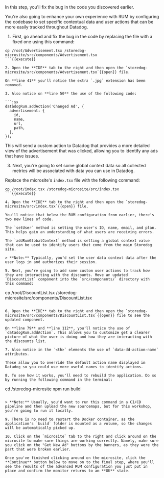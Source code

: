 In this step, you'll fix the bug in the code you discovered earlier. 

You're also going to enhance your own experience with RUM by configuring the codebase to set specific contextual data and user actions that can be more easily tracked throughout Datadog.

1. First, go ahead and fix the bug in the code by replacing the file with a fixed one using this command:

  ```
  cp /root/Advertisement.tsx /storedog-microsite/src/components/Advertisement.tsx
  ```{{execute}}

2. Open the **IDE** tab to the right and then open the `storedog-microsite/src/components/Advertisement.tsx`{{open}} file.

  On **line 41** you'll notice the extra `.jpg` extension has been removed.
  
3. Also notice on **line 50** the use of the following code:

  ```jsx
  datadogRum.addAction('Changed Ad', {
    advertisement: {
      id,
      name,
      url,
      path,
    },
  });
  ```

  This will send a custom action to Datadog that provides a more detailed view of the advertisement that was clicked, allowing you to identify any ads that have issues.

3. Next, you're going to set some global context data so all collected metrics will be associated with data you can use in Datadog.

  Replace the microsite's `index.tsx` file with the following command:

  ```
  cp /root/index.tsx /storedog-microsite/src/index.tsx
  ```{{execute}}

4. Open the **IDE** tab to the right and then open the `storedog-microsite/src/index.tsx`{{open}} file.

  You'll notice that below the RUM configuration from earlier, there's two new lines of code.

  The `setUser` method is setting the user's ID, name, email, and plan. This helps gain an understanding of what users are receiving errors.
  
  The `addRumGlobalContext` method is setting a global context value that can be used to identify users that come from the main Storedog site.

  > **Note:** Typically, you'd set the user data context data after the user logs in and authorizes their session.

5. Next, you're going to add some custom user actions to track how they are interacting with the discounts. Move an updated `DiscountList` component into the `src/components/` directory with this command:

  ```
  cp /root/DiscountList.tsx /storedog-microsite/src/components/DiscountList.tsx
  ```{{execute}}

6. Open the **IDE** tab to the right and then open the `storedog-microsite/src/components/DiscountList.tsx`{{open}} file to see the updated component.

  On **line 79** and **line 112**, you'll notice the use of `datadogRum.addAction`. This allows you to customize get a clearer picture of what the user is doing and how they are interacting with the discounts list.

7. Also notice in the `<th>` elements the use of `data-dd-action-name` attributes.

  These allow you to override the default action name displayed in Datadog so you could use more useful names to identify actions.

8. To see how it works, you'll need to rebuild the application. Do so by running the following command in the terminal:

  ```
  cd /storedog-microsite
  npm run build
  ```{{execute}}

  > **Note:** Usually, you'd want to run this command in a CI/CD pipeline and then upload the new sourcemaps, but for this workshop, you're going to run it locally.

9. There is no need to restart the Docker container, as the application's `build` folder is mounted as a volume, so the changes will be automatically picked up.

10. Click on the `microsite` tab to the right and click around on the microsite to make sure things are working correctly. Namely, make sure you click on the "Get New Ad" buttons by the banners, as they were the part that were broken earlier.

Once you've finished clicking around on the microsite, click the **Continue** button below to move on to the final step, where you'll see the results of the advanced RUM configuration you just put in place and confirm the monitor returns to an **OK** state.

